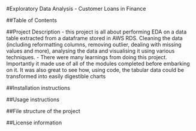 #Exploratory Data Analysis - Customer Loans in Finance 

##Table of Contents

##Project Description
    - this project is all about performing EDA on a data table extracted from a dataframe stored in AWS RDS. Cleaning the data (including reformatting columns, removing outlier, dealing with missing values and more), analysing the data and visualising it using various techniques. 
    - There were many learnings from doing this project. Importantly it made use of all of the modules completed before embarking on it. It was also great to see how, using code, the tabular data could be transformed into easily digestible charts 

##Installation instructions

##Usage instructions

##File structure of the project


##License information